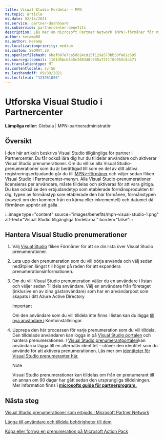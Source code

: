 ```yaml
---
title: Visual Studio Fördelar – MPN
ms.topic: article
ms.date: 02/14/2021
ms.service: partner-dashboard
ms.subservice: partnercenter-benefits
description: Läs mer om Microsoft Partner Network (MPN)-förmåner för Visual Studio prenumerationer
author: keramp88
ms.author: keramp
ms.localizationpriority: medium
ms.custom: SEOMAY.20
ms.openlocfilehash: 6bef607e7ca5d024c815f129a573bb58fa81c695
ms.sourcegitcommit: 1161d5bcb345e368348c535a7211f0d353c5a471
ms.translationtype: MT
ms.contentlocale: sv-SE
ms.lasthandoff: 09/09/2021
ms.locfileid: "123961086"
---
```

# <a name="explore-the-visual-studio-benefits-area-in-partner-center"></a>Utforska Visual Studio i Partnercenter

**Lämpliga roller:** Globala | MPN-partneradministratör

## <a name="overview"></a>Översikt

I den här artikeln beskrivs Visual Studio tillgängliga för partner i Partnercenter. Du får också lära dig hur du tilldelar användare och aktiverar Visual Studio prenumerationer. Om du vill se alla Visual Studio-prenumerationer som du är berättigad till som en del av ditt aktiva registreringserbjudande går du till [MPN>-förmåner](https://partner.microsoft.com/dashboard/mpn/membership/benefits/visualstudio) och väljer sedan fliken Visual Studio i Partnercenter-menyn. Alla Visual Studio-prenumerationer licensieras per användare, måste tilldelas och aktiveras för att vara giltiga. Du kan också se den erbjudandetyp som etablerade förmånsprodukten till dig, typen av förmånstyp som etablerade den här förmånen, förmånstypen (oavsett om den kommer från en kärna eller inkrementell) och datumet då förmånen upphör att gälla.

:::image type="content" source="images/benefits/mpn-visual-studio-1.png" alt-text="Visual Studio tillgängliga fördelarna." border="false":::

## <a name="manage-visual-studio-subscriptions"></a>Hantera Visual Studio prenumerationer

1. Välj [Visual Studio](https://partner.microsoft.com/dashboard/mpn/membership/benefits/visualstudio) fliken Förmåner för att se din lista över Visual Studio prenumerationer.

2. Leta upp den prenumeration som du vill börja använda och välj sedan nedåtpilen längst till höger på raden för att expandera prenumerationsinformationen.

3. Om du vill Visual Studio prenumeration väljer du en användare i listan och väljer sedan Tilldela användare. Välj en användare från företaget (inklusive en av dina gästanvändare) som har en användarpost som skapats i ditt Azure Active Directory

   > [!IMPORTANT]
   > Om den användare som du vill tilldela inte finns i listan kan du lägga [till nya användare i](create-user-accounts-and-set-permissions.md) Kontoinställningar.

4. Upprepa den här processen för varje prenumeration som du vill tilldela. Den tilldelade användaren kan logga in på [Visual Studio portalen](https://my.visualstudio.com/) och hantera prenumerationen. I [Visual Studio prenumerantportalen](https://my.visualstudio.com/?wt.mc_id=o%7Emsft%7Edocs)kan användarna lägga till en alternativ identitet – utöver den identitet som du använde för att aktivera prenumerationen. Läs mer om [identiteter för Visual Studio prenumeranter här.](/visualstudio/subscriptions/vs-alternate-identity)

   > [!Note]
   > Visual Studio prenumerationer kan tilldelas om från en prenumerant till en annan om 90 dagar har gått sedan den ursprungliga tilldelningen. Mer information finns i **[microsofts guide för partnerprogram.](https://aka.ms/partner-benefits-use-guide)**

## <a name="next-steps"></a>Nästa steg

[Visual Studio prenumerationer som erbjuds i Microsoft Partner Network](/visualstudio/subscriptions/program-mpn)

[Lägga till användare och tilldela behörigheter till dem](create-user-accounts-and-set-permissions.md)

[Köpa eller förnya en prenumeration på Microsoft Action Pack](mpn-get-action-pack.md)
